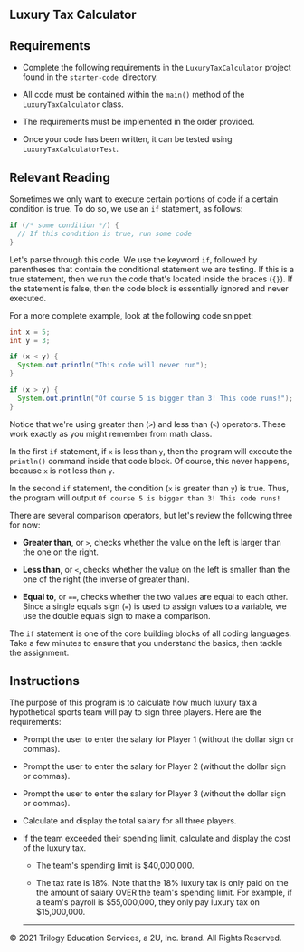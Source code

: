 ## Luxury Tax Calculator

## Requirements

- Complete the following requirements in the `LuxuryTaxCalculator` project found in the `starter-code `directory.

- All code must be contained within the `main()` method of the `LuxuryTaxCalculator` class.

- The requirements must be implemented in the order provided.

- Once your code has been written, it can be tested using `LuxuryTaxCalculatorTest`.

## Relevant Reading

Sometimes we only want to execute certain portions of code if a certain condition is true. To do so, we use an `if` statement, as follows:

```java
if (/* some condition */) {
  // If this condition is true, run some code
}
```

Let's parse through this code. We use the keyword `if`, followed by parentheses that contain the conditional statement we are testing. If this is a true statement, then we run the code that's located inside the braces (`{}`). If the statement is false, then the code block is essentially ignored and never executed.

For a more complete example, look at the following code snippet:

```java
int x = 5;
int y = 3;

if (x < y) {
  System.out.println("This code will never run");
}

if (x > y) {
  System.out.println("Of course 5 is bigger than 3! This code runs!");
}
```

Notice that we're using greater than (`>`) and less than (`<`) operators. These work exactly as you might remember from math class.

In the first `if` statement, if `x` is less than `y`, then the program will execute the `println()` command inside that code block. Of course, this never happens, because `x` is not less than `y`.

In the second `if` statement, the condition (`x` is greater than `y`) is true. Thus, the program will output `Of course 5 is bigger than 3! This code runs!`

There are several comparison operators, but let's review the following three for now:

- **Greater than**, or `>`, checks whether the value on the left is larger than the one on the right.

- **Less than**, or `<`, checks whether the value on the left is smaller than the one of the right (the inverse of greater than).

- **Equal to**, or `==`, checks whether the two values are equal to each other. Since a single equals sign (`=`) is used to assign values to a variable, we use the double equals sign to make a comparison.

The `if` statement is one of the core building blocks of all coding languages. Take a few minutes to ensure that you understand the basics, then tackle the assignment.

## Instructions

The purpose of this program is to calculate how much luxury tax a hypothetical sports team will pay to sign three players. Here are the requirements:

- Prompt the user to enter the salary for Player 1 (without the dollar sign or commas).

- Prompt the user to enter the salary for Player 2 (without the dollar sign or commas).

- Prompt the user to enter the salary for Player 3 (without the dollar sign or commas).

- Calculate and display the total salary for all three players.

- If the team exceeded their spending limit, calculate and display the cost of the luxury tax.

  - The team's spending limit is $40,000,000.

  - The tax rate is 18%. Note that the 18% luxury tax is only paid on the the amount of salary OVER the team's spending limit. For example, if a team's payroll is $55,000,000, they only pay luxury tax on $15,000,000.


  ---

© 2021 Trilogy Education Services, a 2U, Inc. brand. All Rights Reserved.

